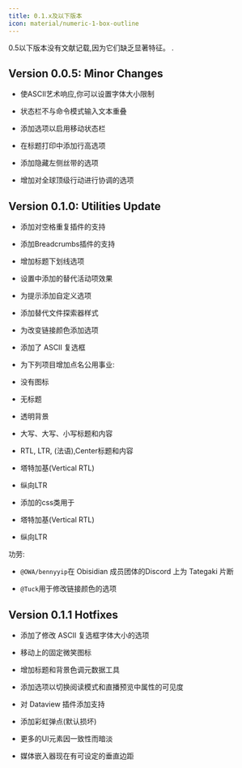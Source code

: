 ```yaml
---
title: 0.1.x及以下版本
icon: material/numeric-1-box-outline
---
```


0.5以下版本没有文献记载,因为它们缺乏显著特征。
.

## Version 0.0.5: Minor Changes

- 使ASCII艺术响应,你可以设置字体大小限制

- 状态栏不与命令模式输入文本重叠

- 添加选项以启用移动状态栏

- 在标题打印中添加行高选项

- 添加隐藏左侧丝带的选项

- 增加对全球顶级行动进行协调的选项

## Version 0.1.0: Utilities Update

- 添加对空格重复插件的支持

- 添加Breadcrumbs插件的支持

- 增加标题下划线选项

- 设置中添加的替代活动项效果

- 为提示添加自定义选项

- 添加替代文件探索器样式

- 为改变链接颜色添加选项

- 添加了 ASCII 复选框

- 为下列项目增加点名公用事业:

- 没有图标

- 无标题

- 透明背景

- 大写、大写、小写标题和内容

- RTL, LTR, (法语),Center标题和内容

- 塔特加基(Vertical RTL)

- 纵向LTR

- 添加的css类用于

- 塔特加基(Vertical RTL)

- 纵向LTR

功劳:

- `@OWA/bennyyip`在 Obisidian 成员团体的Discord 上为 Tategaki 片断

- `@Tuck`用于修改链接颜色的选项

## Version 0.1.1 Hotfixes

- 添加了修改 ASCII 复选框字体大小的选项

- 移动上的固定微笑图标

- 增加标题和背景色调元数据工具

- 添加选项以切换阅读模式和直播预览中属性的可见度

- 对 Dataview 插件添加支持

- 添加彩虹弹点(默认损坏)

- 更多的UI元素因一致性而暗淡

- 媒体嵌入器现在有可设定的垂直边距

